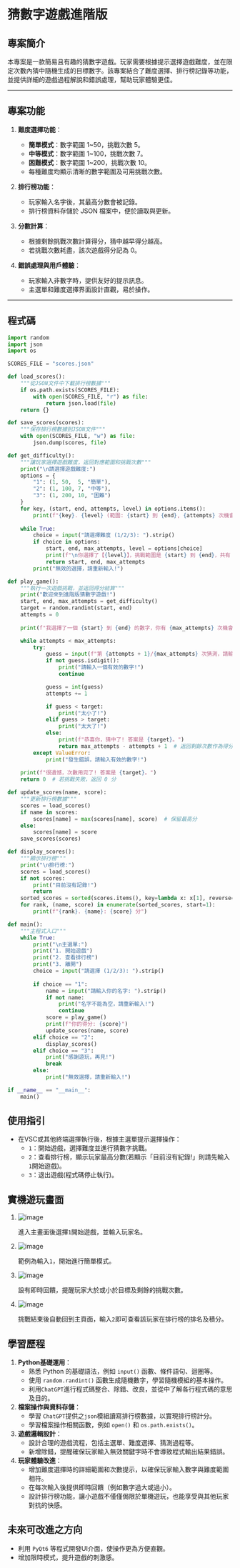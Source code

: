 # 猜數字遊戲進階版

## 專案簡介
本專案是一款簡易且有趣的猜數字遊戲。玩家需要根據提示選擇遊戲難度，並在限定次數內猜中隨機生成的目標數字。該專案結合了難度選擇、排行榜記錄等功能，並提供詳細的遊戲過程解說和錯誤處理，幫助玩家體驗更佳。

---

## 專案功能
1. **難度選擇功能**：
   - **簡單模式**：數字範圍 1~50，挑戰次數 5。
   - **中等模式**：數字範圍 1~100，挑戰次數 7。
   - **困難模式**：數字範圍 1~200，挑戰次數 10。
   - 每種難度均顯示清晰的數字範圍及可用挑戰次數。

2. **排行榜功能**：
   - 玩家輸入名字後，其最高分數會被記錄。
   - 排行榜資料存儲於 JSON 檔案中，便於讀取與更新。

3. **分數計算**：
   - 根據剩餘挑戰次數計算得分，猜中越早得分越高。
   - 若挑戰次數耗盡，該次遊戲得分記為 0。

4. **錯誤處理與用戶體驗**：
   - 玩家輸入非數字時，提供友好的提示訊息。
   - 主選單和難度選擇界面設計直觀，易於操作。

---

## 程式碼

```Python
import random
import json
import os

SCORES_FILE = "scores.json"

def load_scores():
    """從JSON文件中下載排行榜數據"""
    if os.path.exists(SCORES_FILE):
        with open(SCORES_FILE, "r") as file:
            return json.load(file)
    return {}

def save_scores(scores):
    """保存排行榜數據到JSON文件"""
    with open(SCORES_FILE, "w") as file:
        json.dump(scores, file)

def get_difficulty():
    """讓玩家選擇遊戲難度，返回對應範圍和挑戰次數"""
    print("\n請選擇遊戲難度:")
    options = {
        "1": (1, 50,  5, "簡單"),
        "2": (1, 100, 7, "中等"),
        "3": (1, 200, 10, "困難")
    }
    for key, (start, end, attempts, level) in options.items():
        print(f"{key}. {level} (範圍: {start} 到 {end}, {attempts} 次機會)")
    
    while True:
        choice = input("請選擇難度 (1/2/3): ").strip()
        if choice in options:
            start, end, max_attempts, level = options[choice]
            print(f"\n你選擇了【{level}】，挑戰範圍是 {start} 到 {end}，共有 {max_attempts} 次機會。\n")
            return start, end, max_attempts
        print("無效的選擇，請重新輸入!")

def play_game():
    """執行一次遊戲挑戰，並返回得分結算"""
    print("歡迎來到進階版猜數字遊戲!")
    start, end, max_attempts = get_difficulty()
    target = random.randint(start, end)
    attempts = 0
    
    print(f"我選擇了一個 {start} 到 {end} 的數字，你有 {max_attempts} 次機會來猜中它!")

    while attempts < max_attempts:
        try:
            guess = input(f"第 {attempts + 1}/{max_attempts} 次猜測，請輸入數字: ").strip()
            if not guess.isdigit():
                print("請輸入一個有效的數字!")
                continue

            guess = int(guess)
            attempts += 1

            if guess < target:
                print("太小了!")
            elif guess > target:
                print("太大了!")
            else:
                print(f"恭喜你，猜中了! 答案是 {target}。")
                return max_attempts - attempts + 1  # 返回剩餘次數作為得分
        except ValueError:
            print("發生錯誤，請輸入有效的數字!")
    
    print(f"很遺憾，次數用完了! 答案是 {target}。")
    return 0  # 若挑戰失敗，返回 0 分

def update_scores(name, score):
    """更新排行榜數據"""
    scores = load_scores()
    if name in scores:
        scores[name] = max(scores[name], score)  # 保留最高分
    else:
        scores[name] = score
    save_scores(scores)

def display_scores():
    """顯示排行榜"""
    print("\n排行榜:")
    scores = load_scores()
    if not scores:
        print("目前沒有記錄!")
        return
    sorted_scores = sorted(scores.items(), key=lambda x: x[1], reverse=True)
    for rank, (name, score) in enumerate(sorted_scores, start=1):
        print(f"{rank}. {name}: {score} 分")

def main():
    """主程式入口"""
    while True:
        print("\n主選單:")
        print("1. 開始遊戲")
        print("2. 查看排行榜")
        print("3. 離開")
        choice = input("請選擇 (1/2/3): ").strip()
        
        if choice == "1":
            name = input("請輸入你的名字: ").strip()
            if not name:
                print("名字不能為空，請重新輸入!")
                continue
            score = play_game()
            print(f"你的得分: {score}")
            update_scores(name, score)
        elif choice == "2":
            display_scores()
        elif choice == "3":
            print("感謝遊玩，再見!")
            break
        else:
            print("無效選擇，請重新輸入!")

if __name__ == "__main__":
    main()
```
## 使用指引
- 在VSC或其他終端選擇執行後，根據主選單提示選擇操作：
   - `1`：開始遊戲，選擇難度並進行猜數字挑戰。
   - `2`：查看排行榜，顯示玩家最高分數(若顯示「目前沒有紀錄!」則請先輸入`1`開始遊戲)。
   - `3`：退出遊戲(程式碼停止執行)。
## 實機遊玩畫面
1. ![image](https://github.com/jason940512/11328204/blob/main/%E6%9C%9F%E6%9C%AB%E5%B0%88%E6%A1%88_%E7%8C%9C%E6%95%B8%E5%AD%97%E9%81%8A%E6%88%B2%E9%80%B2%E9%9A%8E%E7%89%88/%E8%9E%A2%E5%B9%95%E6%93%B7%E5%8F%96%E7%95%AB%E9%9D%A2%202025-01-13%20012911.png)

   進入主畫面後選擇`1`開始遊戲，並輸入玩家名。
2. ![image](https://github.com/jason940512/11328204/blob/main/%E6%9C%9F%E6%9C%AB%E5%B0%88%E6%A1%88_%E7%8C%9C%E6%95%B8%E5%AD%97%E9%81%8A%E6%88%B2%E9%80%B2%E9%9A%8E%E7%89%88/%E8%9E%A2%E5%B9%95%E6%93%B7%E5%8F%96%E7%95%AB%E9%9D%A2%202025-01-13%20012821.png)

   範例為輸入`1`，開始進行簡單模式。
3. ![image](https://github.com/jason940512/11328204/blob/main/%E6%9C%9F%E6%9C%AB%E5%B0%88%E6%A1%88_%E7%8C%9C%E6%95%B8%E5%AD%97%E9%81%8A%E6%88%B2%E9%80%B2%E9%9A%8E%E7%89%88/%E8%9E%A2%E5%B9%95%E6%93%B7%E5%8F%96%E7%95%AB%E9%9D%A2%202025-01-13%20012836.png)

   設有即時回饋，提醒玩家大於或小於目標及剩餘的挑戰次數。
4. ![image](https://github.com/jason940512/11328204/blob/main/%E6%9C%9F%E6%9C%AB%E5%B0%88%E6%A1%88_%E7%8C%9C%E6%95%B8%E5%AD%97%E9%81%8A%E6%88%B2%E9%80%B2%E9%9A%8E%E7%89%88/%E8%9E%A2%E5%B9%95%E6%93%B7%E5%8F%96%E7%95%AB%E9%9D%A2%202025-01-13%20012850.png)

   挑戰結束後自動回到主頁面，輸入`2`即可查看該玩家在排行榜的排名及積分。
## 學習歷程
1. **Python基礎運用**：
   - 熟悉 Python 的基礎語法，例如 `input()` 函數、條件語句、迴圈等。
   - 使用 `random.randint()` 函數生成隨機數字，學習隨機模組的基本操作。
   - 利用`ChatGPT`進行程式碼整合、除錯、改良，並從中了解各行程式碼的意思及目的。
2. **檔案操作與資料存儲**：
   - 學習 `ChatGPT`提供之`json`模組讀寫排行榜數據，以實現排行榜計分。
   - 學習檔案操作相關函數，例如 `open()` 和 `os.path.exists()`。
3. **遊戲邏輯設計**：
     - 設計合理的遊戲流程，包括主選單、難度選擇、猜測過程等。
     - 新增除錯，提醒確保玩家輸入無效關鍵字時不會導致程式輸出結果錯誤。
4. **玩家體驗改進**：
     - 增加難度選擇時的詳細範圍和次數提示，以確保玩家輸入數字與難度範圍相符。
     - 在每次輸入後提供即時回饋（例如數字過大或過小）。
     - 設計排行榜功能，讓小遊戲不僅僅侷限於單機遊玩，也能享受與其他玩家對抗的快感。
## 未來可改進之方向
   - 利用 `PyQt6` 等程式開發UI介面，使操作更為方便直觀。
   - 增加限時模式，提升遊戲的刺激感。
